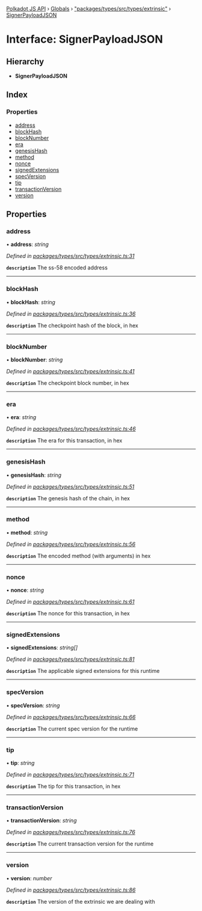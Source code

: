 [Polkadot JS API](../README.md) › [Globals](../globals.md) › ["packages/types/src/types/extrinsic"](../modules/_packages_types_src_types_extrinsic_.md) › [SignerPayloadJSON](_packages_types_src_types_extrinsic_.signerpayloadjson.md)

# Interface: SignerPayloadJSON

## Hierarchy

* **SignerPayloadJSON**

## Index

### Properties

* [address](_packages_types_src_types_extrinsic_.signerpayloadjson.md#address)
* [blockHash](_packages_types_src_types_extrinsic_.signerpayloadjson.md#blockhash)
* [blockNumber](_packages_types_src_types_extrinsic_.signerpayloadjson.md#blocknumber)
* [era](_packages_types_src_types_extrinsic_.signerpayloadjson.md#era)
* [genesisHash](_packages_types_src_types_extrinsic_.signerpayloadjson.md#genesishash)
* [method](_packages_types_src_types_extrinsic_.signerpayloadjson.md#method)
* [nonce](_packages_types_src_types_extrinsic_.signerpayloadjson.md#nonce)
* [signedExtensions](_packages_types_src_types_extrinsic_.signerpayloadjson.md#signedextensions)
* [specVersion](_packages_types_src_types_extrinsic_.signerpayloadjson.md#specversion)
* [tip](_packages_types_src_types_extrinsic_.signerpayloadjson.md#tip)
* [transactionVersion](_packages_types_src_types_extrinsic_.signerpayloadjson.md#transactionversion)
* [version](_packages_types_src_types_extrinsic_.signerpayloadjson.md#version)

## Properties

###  address

• **address**: *string*

*Defined in [packages/types/src/types/extrinsic.ts:31](https://github.com/polkadot-js/api/blob/dac3261a16/packages/types/src/types/extrinsic.ts#L31)*

**`description`** The ss-58 encoded address

___

###  blockHash

• **blockHash**: *string*

*Defined in [packages/types/src/types/extrinsic.ts:36](https://github.com/polkadot-js/api/blob/dac3261a16/packages/types/src/types/extrinsic.ts#L36)*

**`description`** The checkpoint hash of the block, in hex

___

###  blockNumber

• **blockNumber**: *string*

*Defined in [packages/types/src/types/extrinsic.ts:41](https://github.com/polkadot-js/api/blob/dac3261a16/packages/types/src/types/extrinsic.ts#L41)*

**`description`** The checkpoint block number, in hex

___

###  era

• **era**: *string*

*Defined in [packages/types/src/types/extrinsic.ts:46](https://github.com/polkadot-js/api/blob/dac3261a16/packages/types/src/types/extrinsic.ts#L46)*

**`description`** The era for this transaction, in hex

___

###  genesisHash

• **genesisHash**: *string*

*Defined in [packages/types/src/types/extrinsic.ts:51](https://github.com/polkadot-js/api/blob/dac3261a16/packages/types/src/types/extrinsic.ts#L51)*

**`description`** The genesis hash of the chain, in hex

___

###  method

• **method**: *string*

*Defined in [packages/types/src/types/extrinsic.ts:56](https://github.com/polkadot-js/api/blob/dac3261a16/packages/types/src/types/extrinsic.ts#L56)*

**`description`** The encoded method (with arguments) in hex

___

###  nonce

• **nonce**: *string*

*Defined in [packages/types/src/types/extrinsic.ts:61](https://github.com/polkadot-js/api/blob/dac3261a16/packages/types/src/types/extrinsic.ts#L61)*

**`description`** The nonce for this transaction, in hex

___

###  signedExtensions

• **signedExtensions**: *string[]*

*Defined in [packages/types/src/types/extrinsic.ts:81](https://github.com/polkadot-js/api/blob/dac3261a16/packages/types/src/types/extrinsic.ts#L81)*

**`description`** The applicable signed extensions for this runtime

___

###  specVersion

• **specVersion**: *string*

*Defined in [packages/types/src/types/extrinsic.ts:66](https://github.com/polkadot-js/api/blob/dac3261a16/packages/types/src/types/extrinsic.ts#L66)*

**`description`** The current spec version for the runtime

___

###  tip

• **tip**: *string*

*Defined in [packages/types/src/types/extrinsic.ts:71](https://github.com/polkadot-js/api/blob/dac3261a16/packages/types/src/types/extrinsic.ts#L71)*

**`description`** The tip for this transaction, in hex

___

###  transactionVersion

• **transactionVersion**: *string*

*Defined in [packages/types/src/types/extrinsic.ts:76](https://github.com/polkadot-js/api/blob/dac3261a16/packages/types/src/types/extrinsic.ts#L76)*

**`description`** The current transaction version for the runtime

___

###  version

• **version**: *number*

*Defined in [packages/types/src/types/extrinsic.ts:86](https://github.com/polkadot-js/api/blob/dac3261a16/packages/types/src/types/extrinsic.ts#L86)*

**`description`** The version of the extrinsic we are dealing with
